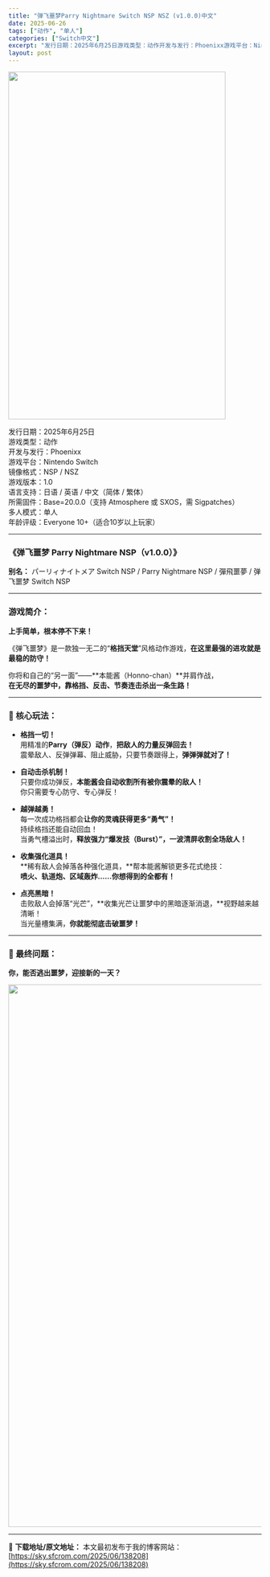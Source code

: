 ```yaml
---
title: "弹飞噩梦Parry Nightmare Switch NSP NSZ (v1.0.0)中文"
date: 2025-06-26
tags: ["动作", "单人"]
categories: ["Switch中文"]
excerpt: "发行日期：2025年6月25日游戏类型：动作开发与发行：Phoenixx游戏平台：Nintendo Switch镜像格式：NSP / NSZ游戏版本：1.0语言支持：日语 / 英语 / 中文（简体 / 繁体）所需固件：Base=20.0.0（支持 Atmosphere 或 SXOS，需 Sigpat&hellip;"
layout: post
---
```


<img class="aligncenter size-full wp-image-138193" src="https://sky.sfcrom.com/wp-content/uploads/2025/06/2025062608372699.webp" alt="" width="432" height="692" />
<p data-start="19" data-end="238">发行日期：2025年6月25日<br data-start="34" data-end="37" />游戏类型：动作<br data-start="44" data-end="47" />开发与发行：Phoenixx<br data-start="61" data-end="64" />游戏平台：Nintendo Switch<br data-start="84" data-end="87" />镜像格式：NSP / NSZ<br data-start="101" data-end="104" />游戏版本：1.0<br data-start="112" data-end="115" />语言支持：日语 / 英语 / 中文（简体 / 繁体）<br data-start="141" data-end="144" />所需固件：Base=20.0.0（支持 Atmosphere 或 SXOS，需 Sigpatches）<br data-start="195" data-end="198" />多人模式：单人<br data-start="205" data-end="208" />年龄评级：Everyone 10+（适合10岁以上玩家）</p>


<hr data-start="240" data-end="243" />

<h3 data-start="245" data-end="285">《弹飞噩梦 Parry Nightmare NSP（v1.0.0）》</h3>
<p data-start="287" data-end="364"><strong data-start="287" data-end="294">别名：</strong> パーリィナイトメア Switch NSP / Parry Nightmare NSP / 彈飛噩夢 / 弹飞噩梦 Switch NSP</p>


<hr data-start="366" data-end="369" />

<h3 data-start="371" data-end="380">游戏简介：</h3>
<p data-start="382" data-end="398"><strong data-start="382" data-end="398">上手简单，根本停不下来！</strong></p>
<p data-start="400" data-end="451">《弹飞噩梦》是一款独一无二的“<strong data-start="415" data-end="423">格挡天堂</strong>”风格动作游戏，<strong data-start="431" data-end="451">在这里最强的进攻就是最稳的防守！</strong></p>
<p data-start="453" data-end="523">你将和自己的“另一面”——**本能酱（Honno-chan）**并肩作战，<br data-start="490" data-end="493" /><strong data-start="493" data-end="523">在无尽的噩梦中，靠格挡、反击、节奏连击杀出一条生路！</strong></p>


<hr data-start="525" data-end="528" />

<h3 data-start="530" data-end="542">🎯 核心玩法：</h3>
<ul data-start="544" data-end="955">
 	<li data-start="544" data-end="630">
<p data-start="546" data-end="630"><strong data-start="546" data-end="555">格挡一切！</strong><br data-start="555" data-end="558" />用精准的<strong data-start="562" data-end="577">Parry（弹反）动作</strong>，<strong data-start="578" data-end="593">把敌人的力量反弹回去！</strong><br data-start="593" data-end="596" />震晕敌人、反弹弹幕、阻止威胁，只要节奏跟得上，<strong data-start="619" data-end="630">弹弹弹就对了！</strong></p>
</li>
 	<li data-start="632" data-end="697">
<p data-start="634" data-end="697"><strong data-start="634" data-end="645">自动击杀机制！</strong><br data-start="645" data-end="648" />只要你成功弹反，<strong data-start="656" data-end="678">本能酱会自动收割所有被你震晕的敌人！</strong><br data-start="678" data-end="681" />你只需要专心防守、专心弹反！</p>
</li>
 	<li data-start="699" data-end="797">
<p data-start="701" data-end="797"><strong data-start="701" data-end="710">越弹越勇！</strong><br data-start="710" data-end="713" />每一次成功格挡都会<strong data-start="722" data-end="740">让你的灵魂获得更多“勇气”！</strong><br data-start="740" data-end="743" />持续格挡还能自动回血！<br data-start="754" data-end="757" />当勇气槽溢出时，<strong data-start="765" data-end="797">释放强力“爆发技（Burst）”，一波清屏收割全场敌人！</strong></p>
</li>
 	<li data-start="799" data-end="875">
<p data-start="801" data-end="875"><strong data-start="801" data-end="812">收集强化道具！</strong><br data-start="812" data-end="815" />**稀有敌人会掉落各种强化道具，**帮本能酱解锁更多花式绝技：<br data-start="846" data-end="849" /><strong data-start="849" data-end="875">喷火、轨道炮、区域轰炸……你想得到的全都有！</strong></p>
</li>
 	<li data-start="877" data-end="955">
<p data-start="879" data-end="955"><strong data-start="879" data-end="888">点亮黑暗！</strong><br data-start="888" data-end="891" />击败敌人会掉落“光芒”，**收集光芒让噩梦中的黑暗逐渐消退，**视野越来越清晰！<br data-start="931" data-end="934" />当光量槽集满，<strong data-start="941" data-end="955">你就能彻底击破噩梦！</strong></p>
</li>
</ul>

<hr data-start="957" data-end="960" />

<h3 data-start="962" data-end="974">🧠 最终问题：</h3>
<p data-start="976" data-end="996"><strong data-start="976" data-end="996">你，能否逃出噩梦，迎接新的一天？</strong></p>
<img class="aligncenter size-full wp-image-138192" src="https://sky.sfcrom.com/wp-content/uploads/2025/06/2025062608372635.webp" alt="" width="1920" height="1080" />

---
📖 **下载地址/原文地址：** 本文最初发布于我的博客网站：[https://sky.sfcrom.com/2025/06/138208](https://sky.sfcrom.com/2025/06/138208)
